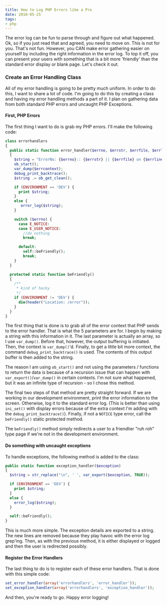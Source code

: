 ```yaml
---
title: How to Log PHP Errors like a Pro
date: 2010-05-25
tags:
- php
---
```

The error log can be fun to parse through and figure out what happened.  Ok, so if you just read that and agreed, you need to move on.  This is not for you.  That's not fun.  However, you CAN make error gathering easier on yourself by including the right information in the error log.  To top it off, you can present your users with something that is a bit more 'friendly' than the standard error display or blank page.  Let's check it out.

<!--more-->

### Create an Error Handling Class

All of my error handling is going to be pretty much uniform.  In order to do this, I want to share a lot of code.  I'm going to do this by creating a class and having my error handling methods a part of it.  I plan on gathering data from both standard PHP errors and uncaught PHP Exceptions.

#### First, PHP Errors

The first thing I want to do is grab my PHP errors.  I'll make the following code:

```php
class errorhandlers
{
  public static function error_handler($errno, $errstr, $errfile, $errline, $errcontext)
  {
    $string = "ErrorNo: {$errno}:: {$errstr} || {$errfile} on {$errline} || ";
    ob_start();
    var_dump($errcontext);
    debug_print_backtrace();
    $string .= ob_get_clean();

    if (ENVIRONMENT == 'DEV') {
      print $string;
    }
    else {
       error_log($string);
    }

    switch ($errno) {
      case E_NOTICE:
      case E_USER_NOTICE:
        //do nothing
        break;

      default:
        self::beFriendly();
        break;
    }
  }

  protected static function beFriendly()
  {
    /**
     * kind of hacky
     */
    if (ENVIRONMENT != 'DEV') {
      die(header("Location: /error"));
    }
  }
}
```

The first thing that is done is to grab all of the error context that PHP sends to the error handler.  That is what the 5 parameters are for.  I begin by making a string with this information in it.  The last parameter is actually an array, so I use `var_dump()`.  Before that, however, the output buffering is initiated.  Then, the context is `var_dump()`'d.  Finally, to get a little bit more context, the command `debug_print_backtrace()` is used.  The contents of this output buffer is then added to the string.

The reason I am using `ob_start()` and not using the parameters / functions to return the data is because of a recursion issue that can happen with `var_export()`/`var_dump()` in certain contexts.  I'm not sure what happened, but it was an infinite type of recursion - so I chose this method.

The final two steps of that method are pretty straight forward.  If we are working in our development environment, print the error information to the screen.  Otherwise, log it to the standard error log.  (This is better than using `ini_set()` with display errors because of the extra context I'm adding with the `debug_print_backtrace()`).  Finally, if not a `NOTICE` type error, call the `beFriendly()` static protected method.

The `beFriendly()` method simply redirects a user to a friendlier "ruh roh" type page if we're not in the development environment.

#### Do something with uncaught exceptions

To handle exceptions, the following method is added to the class:

```php
public static function exception_handler($exception)
{
  $string = str_replace("\n", ' ', var_export($exception, TRUE));

  if (ENVIRONMENT == 'DEV') {
    print $string;
  }
  else {
    error_log($string);
  }

  self::beFriendly();
}
```

This is much more simple.  The exception details are exported to a string.  The new lines are removed because they play havoc with the error log grep'ing.  Then, as with the previous method, it is either displayed or logged and then the user is redirected possibly.

#### Register the Error Handlers

The last thing to do is to register each of these error handlers.  That is done with this simple code:

```php
set_error_handler(array('errorhandlers', 'error_handler'));
set_exception_handler(array('errorhandlers', 'exception_handler'));
```

And then, you're ready to go.  Happy error logging!

